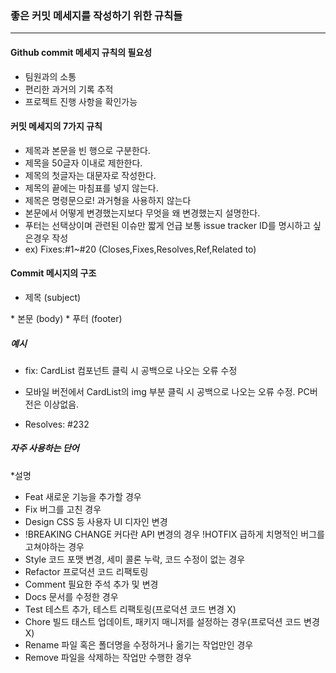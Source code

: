 ### 좋은 커밋 메세지를 작성하기 위한 규칙들
***
#### Github commit 메세지 규칙의 필요성 
* 팀원과의 소통
* 편리한 과거의 기록 추적
* 프로젝트 진행 사항을 확인가능

#### 커밋 메세지의 7가지 규칙 
* 제목과 본문을 빈 행으로 구분한다.
* 제목을 50글자 이내로 제한한다.
* 제목의 첫글자는 대문자로 작성한다.
* 제목의 끝에는 마침표를 넣지 않는다.
* 제목은 명령문으로! 과거형을 사용하지 않는다
* 본문에서 어떻게 변경했는지보다 무엇을 왜 변경했는지 설명한다.
* 푸터는 선택상이며 관련된 이슈만 짧게 언급 보통 issue tracker ID를 명시하고 싶은경우 작성
* ex) Fixes:#1~#20 (Closes,Fixes,Resolves,Ref,Related to)

#### Commit 메시지의 구조 
* 제목 (subject)
<blank line>
* 본문 (body)
<blank line>
* 푸터 (footer)

##### 예시
* fix: CardList 컴포넌트 클릭 시 공백으로 나오는 오류 수정


* 모바일 버전에서 CardList의 img 부분 클릭 시 공백으로 나오는 오류 수정.
PC버전은 이상없음.


* Resolves: #232

##### 자주 사용하는 단어
*설명
  * Feat 새로운 기능을 추가할 경우 
  * Fix 버그를 고친 경우 
  * Design CSS 등 사용자 UI 디자인 변경 
  * !BREAKING CHANGE 커다란 API 변경의 경우 !HOTFIX 급하게 치명적인 버그를 고쳐야하는 경우 
  * Style 코드 포맷 변경, 세미 콜론 누락, 코드 수정이 없는 경우 
  * Refactor 프로덕션 코드 리팩토링 
  * Comment 필요한 주석 추가 및 변경 
  * Docs 문서를 수정한 경우 
  * Test 테스트 추가, 테스트 리팩토링(프로덕션 코드 변경 X) 
  * Chore 빌드 태스트 업데이트, 패키지 매니저를 설정하는 경우(프로덕션 코드 변경 X) 
  * Rename 파일 혹은 폴더명을 수정하거나 옮기는 작업만인 경우 
  * Remove 파일을 삭제하는 작업만 수행한 경우

